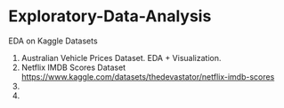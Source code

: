 # Exploratory-Data-Analysis
EDA on Kaggle Datasets

1. Australian Vehicle Prices Dataset. EDA + Visualization.
2. Netflix IMDB Scores Dataset https://www.kaggle.com/datasets/thedevastator/netflix-imdb-scores
3.
4.
  
